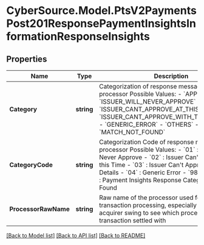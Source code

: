 # CyberSource.Model.PtsV2PaymentsPost201ResponsePaymentInsightsInformationResponseInsights
## Properties

Name | Type | Description | Notes
------------ | ------------- | ------------- | -------------
**Category** | **string** | Categorization of response message from processor  Possible Values: - &#x60;APPROVED&#x60; - &#x60;ISSUER_WILL_NEVER_APPROVE&#x60; - &#x60;ISSUER_CANT_APPROVE_AT_THIS_TIME&#x60; - &#x60;ISSUER_CANT_APPROVE_WITH_THESE_DETAILS&#x60; - &#x60;GENERIC_ERROR&#x60; - &#x60;OTHERS&#x60; - &#x60;MATCH_NOT_FOUND&#x60;  | [optional] 
**CategoryCode** | **string** | Categorization Code of response message from processor  Possible Values: - &#x60;01&#x60; : Issuer Will Never Approve - &#x60;02&#x60; : Issuer Can&#39;t Approve at this Time - &#x60;03&#x60; : Issuer Can&#39;t Approve with these Details - &#x60;04&#x60; : Generic Error - &#x60;98&#x60; : Others - &#x60;99&#x60; : Payment Insights Response Category Match Not Found  | [optional] 
**ProcessorRawName** | **string** | Raw name of the processor used for the transaction processing, especially useful during acquirer swing to see which processor transaction settled with  | [optional] 

[[Back to Model list]](../README.md#documentation-for-models) [[Back to API list]](../README.md#documentation-for-api-endpoints) [[Back to README]](../README.md)

